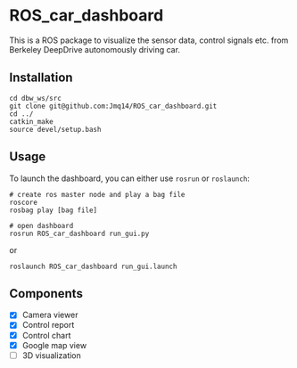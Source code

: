 # ROS_car_dashboard
This is a ROS package to visualize the sensor data, control signals etc. from Berkeley DeepDrive autonomously driving car. 

## Installation
```
cd dbw_ws/src
git clone git@github.com:Jmq14/ROS_car_dashboard.git
cd ../
catkin_make
source devel/setup.bash
```

## Usage
To launch the dashboard, you can either use `rosrun` or `roslaunch`:
```shell
# create ros master node and play a bag file
roscore
rosbag play [bag file]

# open dashboard
rosrun ROS_car_dashboard run_gui.py
```
or
```shell
roslaunch ROS_car_dashboard run_gui.launch
```

## Components
- [x] Camera viewer
- [x] Control report
- [x] Control chart
- [x] Google map view
- [ ] 3D visualization
